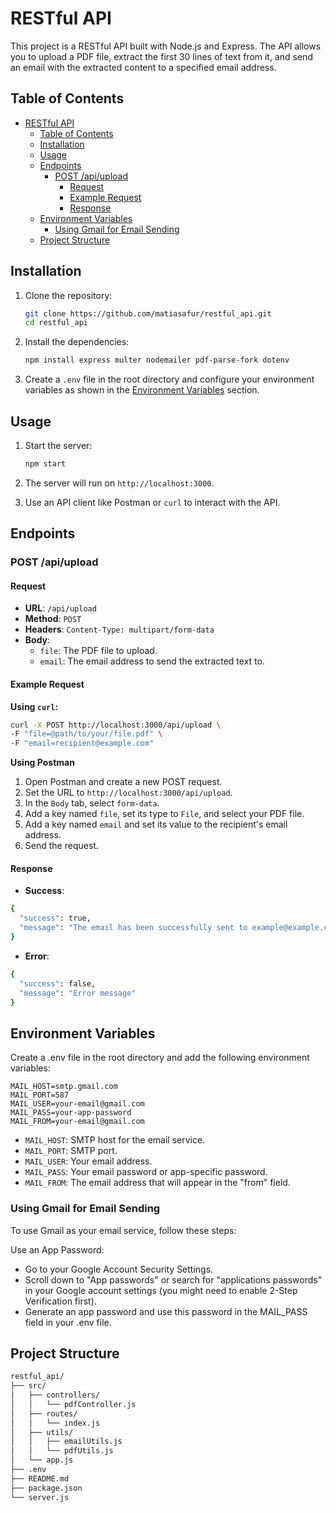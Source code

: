 # RESTful API

This project is a RESTful API built with Node.js and Express. The API allows you to upload a PDF file, extract the first 30 lines of text from it, and send an email with the extracted content to a specified email address.

## Table of Contents

- [RESTful API](#restful-api)
  - [Table of Contents](#table-of-contents)
  - [Installation](#installation)
  - [Usage](#usage)
  - [Endpoints](#endpoints)
    - [POST /api/upload](#post-apiupload)
      - [Request](#request)
      - [Example Request](#example-request)
      - [Response](#response)
  - [Environment Variables](#environment-variables)
    - [Using Gmail for Email Sending](#using-gmail-for-email-sending)
  - [Project Structure](#project-structure)

## Installation

1. Clone the repository:

    ```sh
    git clone https://github.com/matiasafur/restful_api.git
    cd restful_api
    ```

2. Install the dependencies:

    ```sh
    npm install express multer nodemailer pdf-parse-fork dotenv
    ```

3. Create a `.env` file in the root directory and configure your environment variables as shown in the [Environment Variables](#environment-variables) section.

## Usage

1. Start the server:

    ```sh
    npm start
    ```

2. The server will run on `http://localhost:3000`.

3. Use an API client like Postman or `curl` to interact with the API.

## Endpoints

### POST /api/upload

#### Request

- **URL**: `/api/upload`
- **Method**: `POST`
- **Headers**: `Content-Type: multipart/form-data`
- **Body**:
  - `file`: The PDF file to upload.
  - `email`: The email address to send the extracted text to.

#### Example Request

**Using `curl`:**
```sh
curl -X POST http://localhost:3000/api/upload \
-F "file=@path/to/your/file.pdf" \
-F "email=recipient@example.com"
```
  
**Using Postman**

1.  Open Postman and create a new POST request.
2.  Set the URL to `http://localhost:3000/api/upload`.
3.  In the `Body` tab, select `form-data`.
4.  Add a key named `file`, set its type to `File`, and select your PDF file.
5.  Add a key named `email` and set its value to the recipient's email address.
6.  Send the request.

#### Response

-   **Success**:
```sh
{
  "success": true,
  "message": "The email has been successfully sent to example@example.com"
}
 ```
    
-   **Error**:
```sh
{
  "success": false,
  "message": "Error message"
}
```

## Environment Variables
Create a .env file in the root directory and add the following environment variables:

```env
MAIL_HOST=smtp.gmail.com
MAIL_PORT=587
MAIL_USER=your-email@gmail.com
MAIL_PASS=your-app-password
MAIL_FROM=your-email@gmail.com
```

- `MAIL_HOST`: SMTP host for the email service.
- `MAIL_PORT`: SMTP port.
- `MAIL_USER`: Your email address.
- `MAIL_PASS`: Your email password or app-specific password.
- `MAIL_FROM`: The email address that will appear in the "from" field.

### Using Gmail for Email Sending
To use Gmail as your email service, follow these steps:

Use an App Password:
   * Go to your Google Account Security Settings.
   * Scroll down to "App passwords" or search for "applications passwords" in your Google account settings (you might need to enable 2-Step Verification first).
   * Generate an app password and use this password in the MAIL_PASS field in your .env file.

## Project Structure
```bash
restful_api/
├── src/
│   ├── controllers/
│   │   └── pdfController.js
│   ├── routes/
│   │   └── index.js
│   ├── utils/
│   │   ├── emailUtils.js
│   │   └── pdfUtils.js
│   └── app.js
├── .env
├── README.md
├── package.json
└── server.js

```